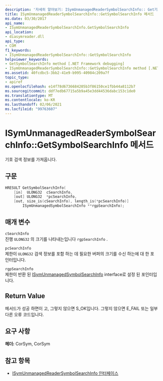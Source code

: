 ```yaml
---
description: '자세히 알아보기: ISymUnmanagedReaderSymbolSearchInfo:: Get기호 Searchinfo 메서드'
title: ISymUnmanagedReaderSymbolSearchInfo::GetSymbolSearchInfo 메서드
ms.date: 03/30/2017
api_name:
- ISymUnmanagedReaderSymbolSearchInfo.GetSymbolSearchInfo
api_location:
- diasymreader.dll
api_type:
- COM
f1_keywords:
- ISymUnmanagedReaderSymbolSearchInfo::GetSymbolSearchInfo
helpviewer_keywords:
- GetSymbolSearchInfo method [.NET Framework debugging]
- ISymUnmanagedReaderSymbolSearchInfo::GetSymbolSearchInfo method [.NET Framework debugging]
ms.assetid: 40fcdbc5-3bb2-41e9-b995-40984c209a7f
topic_type:
- apiref
ms.openlocfilehash: e14f78d6736684205b3f86150ce1fbb44a8112b7
ms.sourcegitcommit: ddf7edb67715a5b9a45e3dd44536dabc153c1de0
ms.translationtype: MT
ms.contentlocale: ko-KR
ms.lasthandoff: 02/06/2021
ms.locfileid: "99763607"
---
```

# <a name="isymunmanagedreadersymbolsearchinfogetsymbolsearchinfo-method"></a>ISymUnmanagedReaderSymbolSearchInfo::GetSymbolSearchInfo 메서드

기호 검색 정보를 가져옵니다.  
  
## <a name="syntax"></a>구문  
  
```cpp  
HRESULT GetSymbolSearchInfo(  
    [in]  ULONG32  cSearchInfo,  
    [out] ULONG32  *pcSearchInfo,  
    [out, size_is(cSearchInfo), length_is(*pcSearchInfo)]  
        ISymUnmanagedSymbolSearchInfo **rgpSearchInfo);  
```  
  
## <a name="parameters"></a>매개 변수  

 `cSearchInfo`  
 진행 `ULONG32` 의 크기를 나타내는입니다 `rgpSearchInfo` .  
  
 `pcSearchInfo`  
 제한이 `ULONG32` 검색 정보를 포함 하는 데 필요한 버퍼의 크기를 수신 하는에 대 한 포인터입니다.  
  
 `rgpSearchInfo`  
 제한이 반환 된 [ISymUnmanagedSymbolSearchInfo](isymunmanagedsymbolsearchinfo-interface.md) interface로 설정 된 포인터입니다.  
  
## <a name="return-value"></a>Return Value  

 메서드가 성공 하면이 고, 그렇지 않으면 S_OK입니다. 그렇지 않으면 E_FAIL 또는 일부 다른 오류 코드입니다.  
  
## <a name="requirements"></a>요구 사항  

 **헤더:** CorSym, CorSym  
  
## <a name="see-also"></a>참고 항목

- [ISymUnmanagedReaderSymbolSearchInfo 인터페이스](isymunmanagedreadersymbolsearchinfo-interface.md)
